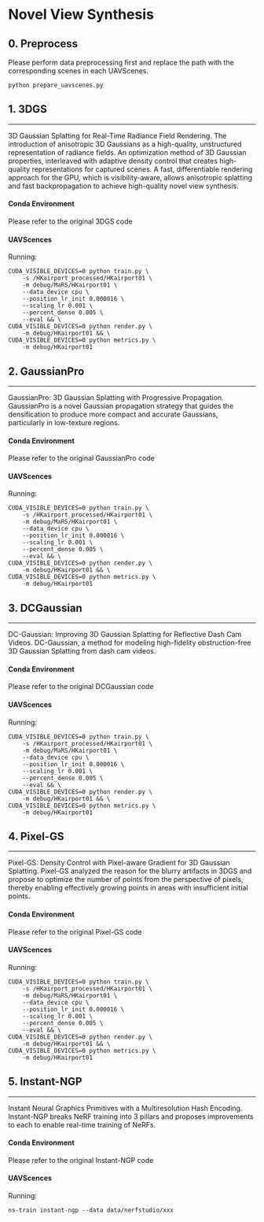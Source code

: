 # Novel View Synthesis


## 0. Preprocess
Please perform data preprocessing first and replace the path with the corresponding scenes in each UAVScenes.
```
python prepare_uavscenes.py
```


## 1. 3DGS
---- 
3D Gaussian Splatting for Real-Time Radiance Field Rendering. The introduction of anisotropic 3D Gaussians as a high-quality, unstructured representation of radiance fields. An optimization method of 3D Gaussian properties, interleaved with adaptive density control that creates high-quality representations for captured scenes. A fast, differentiable rendering approach for the GPU, which is visibility-aware, allows anisotropic splatting and fast backpropagation to achieve high-quality novel view synthesis.

#### Conda Environment

Please refer to the original 3DGS code

#### UAVScences

Running:

```
CUDA_VISIBLE_DEVICES=0 python train.py \
    -s /HKairport_processed/HKairport01 \
    -m debug/MaRS/HKairport01 \
    --data_device cpu \
    --position_lr_init 0.000016 \
    --scaling_lr 0.001 \
    --percent_dense 0.005 \
    --eval && \
CUDA_VISIBLE_DEVICES=0 python render.py \
    -m debug/HKairport01 && \
CUDA_VISIBLE_DEVICES=0 python metrics.py \
    -m debug/HKairport01
```


## 2. GaussianPro
---- 
GaussianPro: 3D Gaussian Splatting with Progressive Propagation. GaussianPro is a novel Gaussian propagation strategy that guides the densification to produce more compact and accurate Gaussians, particularly in low-texture regions.

#### Conda Environment

Please refer to the original GaussianPro code

#### UAVScences

Running:

```
CUDA_VISIBLE_DEVICES=0 python train.py \
    -s /HKairport_processed/HKairport01 \
    -m debug/MaRS/HKairport01 \
    --data_device cpu \
    --position_lr_init 0.000016 \
    --scaling_lr 0.001 \
    --percent_dense 0.005 \
    --eval && \
CUDA_VISIBLE_DEVICES=0 python render.py \
    -m debug/HKairport01 && \
CUDA_VISIBLE_DEVICES=0 python metrics.py \
    -m debug/HKairport01
```


## 3. DCGaussian
---- 
DC-Gaussian: Improving 3D Gaussian Splatting for Reflective Dash Cam Videos. DC-Gaussian, a method for modeling high-fidelity obstruction-free 3D Gaussian Splatting from dash cam videos. 

#### Conda Environment

Please refer to the original DCGaussian code

#### UAVScences

Running:

```
CUDA_VISIBLE_DEVICES=0 python train.py \
    -s /HKairport_processed/HKairport01 \
    -m debug/MaRS/HKairport01 \
    --data_device cpu \
    --position_lr_init 0.000016 \
    --scaling_lr 0.001 \
    --percent_dense 0.005 \
    --eval && \
CUDA_VISIBLE_DEVICES=0 python render.py \
    -m debug/HKairport01 && \
CUDA_VISIBLE_DEVICES=0 python metrics.py \
    -m debug/HKairport01
```


## 4. Pixel-GS
---- 
Pixel-GS: Density Control with Pixel-aware Gradient for 3D Gaussian Splatting. Pixel-GS analyzed the reason for the blurry artifacts in 3DGS and propose to optimize the number of points from the perspective of pixels, thereby enabling effectively growing points in areas with insufficient initial points.

#### Conda Environment

Please refer to the original Pixel-GS code

#### UAVScences

Running:

```
CUDA_VISIBLE_DEVICES=0 python train.py \
    -s /HKairport_processed/HKairport01 \
    -m debug/MaRS/HKairport01 \
    --data_device cpu \
    --position_lr_init 0.000016 \
    --scaling_lr 0.001 \
    --percent_dense 0.005 \
    --eval && \
CUDA_VISIBLE_DEVICES=0 python render.py \
    -m debug/HKairport01 && \
CUDA_VISIBLE_DEVICES=0 python metrics.py \
    -m debug/HKairport01
```


## 5. Instant-NGP
---- 
Instant Neural Graphics Primitives with a Multiresolution Hash Encoding. Instant-NGP breaks NeRF training into 3 pillars and proposes improvements to each to enable real-time training of NeRFs.

#### Conda Environment

Please refer to the original Instant-NGP code

#### UAVScences

Running:

```
ns-train instant-ngp --data data/nerfstudio/xxx
```